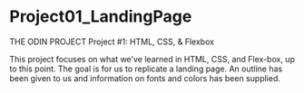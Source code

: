 # Project01_LandingPage

THE ODIN PROJECT 
Project #1: HTML, CSS, & Flexbox

This project focuses on what we've learned in HTML, CSS, and Flex-box, up to this point. The goal is for us to replicate a landing page. An outline has been given to us and information on fonts and colors has been supplied.